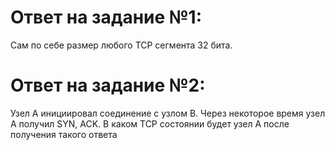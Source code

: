 # Ответ на задание №1:

Сам по себе размер любого TCP сегмента 32 бита.


# Ответ на задание №2:

Узел А инициировал соединение с узлом В.
Через некоторое время узел А получил SYN, ACK.
В каком TCP состоянии будет узел А после получения такого ответа


